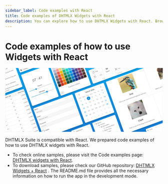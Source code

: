 ```yaml
---
sidebar_label: Code examples with React
title: Code examples of DHTMLX Widgets with React 
description: You can explore how to use DHTMLX Widgets with React. Browse developer guides and API reference, try out code examples and live demos, and download a free 30-day evaluation version of DHTMLX Suite 7.
---
```


# Code examples of how to use Widgets with React

![](../assets/integration/work_with_frameworks.png)

DHTMLX Suite is compatible with React. We prepared code examples of how to use DHTMLX widgets with React.

- To check online samples, please visit the Code examples page: [DHTMLX widgets with React](https://dhtmlx.github.io/react-widgets/#/).
- To download samples, please check our GitHub repository: [DHTMLX Widgets + React](https://github.com/DHTMLX/react-widgets) . The README.md file provides all the necessary information on how to run the app in the development mode.

